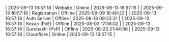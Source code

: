 | 2025-09-13 16:57:18 | Website | Online | 2025-09-13 16:57:15 |
| 2025-09-13 16:57:18 | Registration | Offline | 2025-09-09 16:40:23 |
| 2025-09-13 16:57:18 | Auth Server | Offline | 2025-08-18 09:33:31 |
| 2025-09-13 16:57:18 | Kezan (PvE) | Offline | 2025-08-03 17:58:02 |
| 2025-09-13 16:57:18 | Gurubashi (PvP) | Offline | 2025-08-23 21:44:06 |
| 2025-09-13 16:57:18 | Cloudflare | Online | 2025-09-13 16:57:15 |
